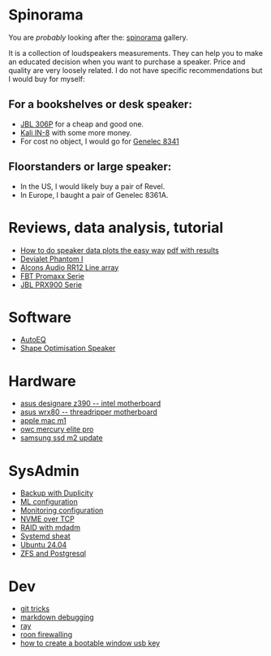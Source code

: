 # Spinorama

You are *probably* looking after the: [spinorama](https://www.spinorama.org/) gallery.

It is a collection of loudspeakers measurements. They can
help you to make an educated decision when you want to purchase a
speaker. Price and quality are very loosely related. I do not have
specific recommendations but I would buy for myself:

## For a bookshelves or desk speaker:
- [JBL 306P](https://pierreaubert.github.io/spinorama/JBL%20306P%20Mark%20ii/ASR/index_asr.html)
  for a cheap and good one.
- [Kali IN-8](https://pierreaubert.github.io/spinorama/Kali%20IN-8/ASR/index_asr.html)
  with some more money.
- For cost no object, I would go for [Genelec 8341](https://pierreaubert.github.io/spinorama/Genelec%208341A/ASR/index_asr.html)

## Floorstanders or large speaker:

- In the US, I would likely buy a pair of Revel.
- In Europe, I baught a pair of Genelec 8361A.


# Reviews, data analysis, tutorial

- [How to do speaker data plots the easy way](/blog/tutorial/easyplot/easyplot.md) [pdf with results](/blog/tutorial/easyplot/easyplot.pdf)
- [Devialet Phantom I](/blog/reviews/20230910-Devialet-Phantom/index.html)
- [Alcons Audio RR12 Line array](/blog/reviews/20221113-Alcons-Audio-beamforming/index.html)
- [FBT Promaxx Serie](/blog/reviews/20221105-FBT-Promaxx/index.html)
- [JBL PRX900 Serie](/blog/reviews/20221103-JBL-PRX900/index.html)


# Software

- [AutoEQ](/blog/software/autoeq.md)
- [Shape Optimisation Speaker](/blog/software/shape_optimisation_speaker.md)


# Hardware

- [asus designare z390 -- intel motherboard](/blog/hardware/asus_designare_z390.md)
- [asus wrx80 -- threadripper motherboard](/blog/hardware/asus_wrx80.md)
- [apple mac m1](/blog/hardware/mac_m1.md)
- [owc mercury elite pro](/blog/hardware/owc_mercury_elite_pro.md)
- [samsung ssd m2 update](/blog/hardware/samsung_ssd_magician.md)


# SysAdmin

- [Backup with Duplicity](/blog/sysadmin/backup.md)
- [ML configuration](/blog/sysadmin/ml.md)
- [Monitoring configuration](/blog/sysadmin/monitoring.md)
- [NVME over TCP](/blog/sysadmin/nvme.md)
- [RAID with mdadm](/blog/sysadmin/mdadm.md)
- [Systemd sheat](/blog/sysadmin/systemd.md)
- [Ubuntu 24.04](/blog/sysadmin/ubuntu-24.04.md)
- [ZFS and Postgresql](/blog/sysadmin/zfs.md)


# Dev

- [git tricks](/blog/dev/git.md)
- [markdown debugging](/blog/dev/markdown.md)
- [ray](/blog/dev/ray.md)
- [roon firewalling](/blog/dev/roon.md)
- [how to create a bootable window usb key](/blog/dev/windows.md)



